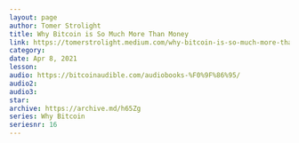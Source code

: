 ```yaml
---
layout: page
author: Tomer Strolight
title: Why Bitcoin is So Much More Than Money
link: https://tomerstrolight.medium.com/why-bitcoin-is-so-much-more-than-money-55d7e65bbe8c
category: 
date: Apr 8, 2021
lesson: 
audio: https://bitcoinaudible.com/audiobooks-%F0%9F%86%95/
audio2: 
audio3: 
star: 
archive: https://archive.md/h65Zg
series: Why Bitcoin
seriesnr: 16
---
```

